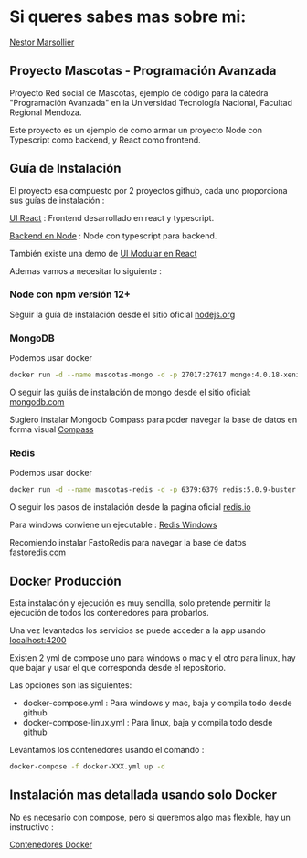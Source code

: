 # Si queres sabes mas sobre mi:

[Nestor Marsollier](https://github.com/nmarsollier/profile)

## Proyecto Mascotas - Programación Avanzada

Proyecto Red social de Mascotas, ejemplo de código para la cátedra "Programación Avanzada" en la Universidad Tecnología Nacional, Facultad Regional Mendoza.

Este proyecto es un ejemplo de como armar un proyecto Node con Typescript como backend, y React como frontend.

## Guía de Instalación

El proyecto esa compuesto por 2 proyectos github, cada uno proporciona sus guías de instalación :

[UI React](https://github.com/nmarsollier/mascotas_react) :  Frontend desarrollado en react y typescript.

[Backend en Node](https://github.com/nmarsollier/mascotas_node) : Node con typescript para backend.

También existe una demo de [UI Modular en React](https://github.com/nmarsollier/mascotas_react_app)

Ademas vamos a necesitar lo siguiente :

### Node con npm versión 12+

Seguir la guía de instalación desde el sitio oficial [nodejs.org](https://nodejs.org/)

### MongoDB

Podemos usar docker

```bash
docker run -d --name mascotas-mongo -d -p 27017:27017 mongo:4.0.18-xenial
```

O seguir las guiás de instalación de mongo desde el sitio oficial: [mongodb.com](https://www.mongodb.com/download-center#community)

Sugiero instalar Mongodb Compass para poder navegar la base de datos en forma visual [Compass](https://www.mongodb.com/products/compass)

### Redis

Podemos usar docker

```bash
docker run -d --name mascotas-redis -d -p 6379:6379 redis:5.0.9-buster
```

O seguir los pasos de instalación desde la pagina oficial [redis.io](https://redis.io/download)

Para windows conviene un ejecutable : [Redis Windows](https://sourceforge.net/projects/redis/)

Recomiendo instalar FastoRedis para navegar la base de datos [fastoredis.com](https://fastoredis.com/)

## Docker Producción

Esta instalación y ejecución es muy sencilla, solo pretende permitir la ejecución de todos los contenedores para probarlos.

Una vez levantados los servicios se puede acceder a la app usando [localhost:4200](http://localhost:4200)

Existen 2 yml de compose uno para windows o mac y el otro para linux, hay que bajar y usar el que corresponda desde el repositorio.

Las opciones son las siguientes:

- docker-compose.yml : Para windows y mac, baja y compila todo desde github
- docker-compose-linux.yml : Para linux, baja y compila todo desde github

Levantamos los contenedores usando el comando :

```bash
docker-compose -f docker-XXX.yml up -d
```

## Instalación mas detallada usando solo Docker

No es necesario con compose, pero si queremos algo mas flexible, hay un instructivo :

[Contenedores Docker](./README-DOCKER.md)

